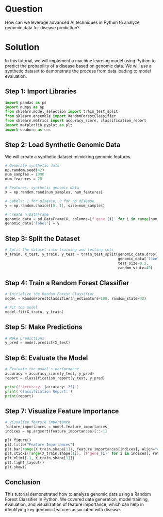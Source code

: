 # Question
How can we leverage advanced AI techniques in Python to analyze genomic data for disease prediction?

# Solution

In this tutorial, we will implement a machine learning model using Python to predict the probability of a disease based on genomic data. We will use a synthetic dataset to demonstrate the process from data loading to model evaluation.

## Step 1: Import Libraries

```python
import pandas as pd
import numpy as np
from sklearn.model_selection import train_test_split
from sklearn.ensemble import RandomForestClassifier
from sklearn.metrics import accuracy_score, classification_report
import matplotlib.pyplot as plt
import seaborn as sns
```

## Step 2: Load Synthetic Genomic Data

We will create a synthetic dataset mimicking genomic features.

```python
# Generate synthetic data
np.random.seed(42)
num_samples = 1000
num_features = 20

# Features: synthetic genomic data
X = np.random.rand(num_samples, num_features)

# Labels: 1 for disease, 0 for no disease
y = np.random.choice([0, 1], size=num_samples)

# Create a DataFrame
genomic_data = pd.DataFrame(X, columns=[f'gene_{i}' for i in range(num_features)])
genomic_data['label'] = y
```

## Step 3: Split the Dataset

```python
# Split the dataset into training and testing sets
X_train, X_test, y_train, y_test = train_test_split(genomic_data.drop('label', axis=1), 
                                                    genomic_data['label'], 
                                                    test_size=0.2, 
                                                    random_state=42)
```

## Step 4: Train a Random Forest Classifier

```python
# Initialize the Random Forest Classifier
model = RandomForestClassifier(n_estimators=100, random_state=42)

# Fit the model
model.fit(X_train, y_train)
```

## Step 5: Make Predictions

```python
# Make predictions
y_pred = model.predict(X_test)
```

## Step 6: Evaluate the Model

```python
# Evaluate the model's performance
accuracy = accuracy_score(y_test, y_pred)
report = classification_report(y_test, y_pred)

print(f'Accuracy: {accuracy:.2f}')
print('Classification Report:')
print(report)
```

## Step 7: Visualize Feature Importance

```python
# Visualize feature importance
feature_importances = model.feature_importances_
indices = np.argsort(feature_importances)[::-1]

plt.figure()
plt.title("Feature Importances")
plt.bar(range(X_train.shape[1]), feature_importances[indices], align="center")
plt.xticks(range(X_train.shape[1]), [f'gene_{i}' for i in indices], rotation=90)
plt.xlim([-1, X_train.shape[1]])
plt.tight_layout()
plt.show()
```

## Conclusion

This tutorial demonstrated how to analyze genomic data using a Random Forest Classifier in Python. We covered data generation, model training, evaluation, and visualization of feature importance, which can help in identifying key genomic features associated with disease.